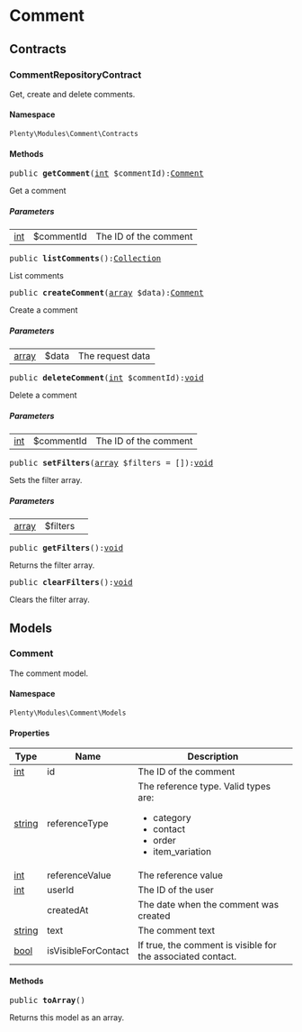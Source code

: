 

# Comment<a name="comment_comment"></a>
    
## Contracts<a name="comment_comment_contracts"></a>
### CommentRepositoryContract<a name="comment_contracts_commentrepositorycontract"></a>

Get, create and delete comments.


#### Namespace

`Plenty\Modules\Comment\Contracts`



#### Methods

<pre>public <strong>getComment</strong>(<a target="_blank" href="http://php.net/int">int</a> $commentId):<a href="comment#comment_models_comment">Comment</a>
</pre>

    
Get a comment
    
##### <strong>Parameters</strong>
    
<table class="table table-condensed">    <tr>
        <td><a target="_blank" href="http://php.net/int">int</a></td>
        <td>$commentId</td>
        <td>The ID of the comment</td>
    </tr>
</table>


<pre>public <strong>listComments</strong>():<a href="miscellaneous#miscellaneous_support_collection">Collection</a>
</pre>

    
List comments
    
<pre>public <strong>createComment</strong>(<a target="_blank" href="http://php.net/array">array</a> $data):<a href="comment#comment_models_comment">Comment</a>
</pre>

    
Create a comment
    
##### <strong>Parameters</strong>
    
<table class="table table-condensed">    <tr>
        <td><a target="_blank" href="http://php.net/array">array</a></td>
        <td>$data</td>
        <td>The request data</td>
    </tr>
</table>


<pre>public <strong>deleteComment</strong>(<a target="_blank" href="http://php.net/int">int</a> $commentId):<a href="miscellaneous#miscellaneous__void">void</a>
</pre>

    
Delete a comment
    
##### <strong>Parameters</strong>
    
<table class="table table-condensed">    <tr>
        <td><a target="_blank" href="http://php.net/int">int</a></td>
        <td>$commentId</td>
        <td>The ID of the comment</td>
    </tr>
</table>


<pre>public <strong>setFilters</strong>(<a target="_blank" href="http://php.net/array">array</a> $filters = []):<a href="miscellaneous#miscellaneous__void">void</a>
</pre>

    
Sets the filter array.
    
##### <strong>Parameters</strong>
    
<table class="table table-condensed">    <tr>
        <td><a target="_blank" href="http://php.net/array">array</a></td>
        <td>$filters</td>
        <td></td>
    </tr>
</table>


<pre>public <strong>getFilters</strong>():<a href="miscellaneous#miscellaneous__void">void</a>
</pre>

    
Returns the filter array.
    
<pre>public <strong>clearFilters</strong>():<a href="miscellaneous#miscellaneous__void">void</a>
</pre>

    
Clears the filter array.
    
## Models<a name="comment_comment_models"></a>
### Comment<a name="comment_models_comment"></a>

The comment model.


#### Namespace

`Plenty\Modules\Comment\Models`


#### Properties

<table class="table table-bordered table-striped table-condensed table-hover">
    <thead>
    <tr>
        <th>Type</th>
        <th>Name</th>
        <th>Description</th>
    </tr>
    </thead>
    <tbody><tr>
            <td><a target="_blank" href="http://php.net/int">int</a></td>
            <td>id</td>
            <td>The ID of the comment</td>
        </tr><tr>
            <td><a target="_blank" href="http://php.net/string">string</a></td>
            <td>referenceType</td>
            <td>The reference type. Valid types are:
<ul>
	<li>category</li>
	<li>contact</li>
	<li>order</li>
 <li>item_variation</li>
	</ul></td>
        </tr><tr>
            <td><a target="_blank" href="http://php.net/int">int</a></td>
            <td>referenceValue</td>
            <td>The reference value</td>
        </tr><tr>
            <td><a target="_blank" href="http://php.net/int">int</a></td>
            <td>userId</td>
            <td>The ID of the user</td>
        </tr><tr>
            <td><a href="miscellaneous#miscellaneous__"></a>
</td>
            <td>createdAt</td>
            <td>The date when the comment was created</td>
        </tr><tr>
            <td><a target="_blank" href="http://php.net/string">string</a></td>
            <td>text</td>
            <td>The comment text</td>
        </tr><tr>
            <td><a target="_blank" href="http://php.net/bool">bool</a></td>
            <td>isVisibleForContact</td>
            <td>If true, the comment is visible for the associated contact.</td>
        </tr></tbody>
</table>


#### Methods

<pre>public <strong>toArray</strong>()</pre>

    
Returns this model as an array.
    
